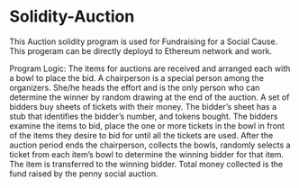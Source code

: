 # Solidity-Auction
This Auction solidity program is used for Fundraising for a Social Cause.
This progeram can be directly deployd to Ethereum network and work.

Program Logic:
The items for auctions are received and arranged each with a bowl 
to place the bid. A chairperson is a special person among the organizers. She/he heads the effort and is 
the only person who can determine the winner by random drawing at the end of the auction. A set of 
bidders buy sheets of tickets with their money. The bidder’s sheet has a stub that identifies the bidder’s 
number, and tokens bought.
The bidders examine the items to bid, place the one or more tickets in the bowl in front of the items they 
desire to bid for until all the tickets are used. After the auction period ends the chairperson, collects the 
bowls, randomly selects a ticket from each item’s bowl to determine the winning bidder for that item. The 
item is transferred to the winning bidder. Total money collected is the fund raised by the penny social 
auction.
